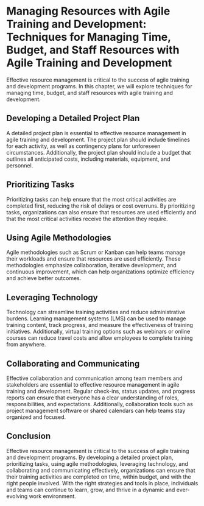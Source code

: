 Managing Resources with Agile Training and Development: Techniques for Managing Time, Budget, and Staff Resources with Agile Training and Development
=====================================================================================================================================================

Effective resource management is critical to the success of agile training and development programs. In this chapter, we will explore techniques for managing time, budget, and staff resources with agile training and development.

Developing a Detailed Project Plan
----------------------------------

A detailed project plan is essential to effective resource management in agile training and development. The project plan should include timelines for each activity, as well as contingency plans for unforeseen circumstances. Additionally, the project plan should include a budget that outlines all anticipated costs, including materials, equipment, and personnel.

Prioritizing Tasks
------------------

Prioritizing tasks can help ensure that the most critical activities are completed first, reducing the risk of delays or cost overruns. By prioritizing tasks, organizations can also ensure that resources are used efficiently and that the most critical activities receive the attention they require.

Using Agile Methodologies
-------------------------

Agile methodologies such as Scrum or Kanban can help teams manage their workloads and ensure that resources are used efficiently. These methodologies emphasize collaboration, iterative development, and continuous improvement, which can help organizations optimize efficiency and achieve better outcomes.

Leveraging Technology
---------------------

Technology can streamline training activities and reduce administrative burdens. Learning management systems (LMS) can be used to manage training content, track progress, and measure the effectiveness of training initiatives. Additionally, virtual training options such as webinars or online courses can reduce travel costs and allow employees to complete training from anywhere.

Collaborating and Communicating
-------------------------------

Effective collaboration and communication among team members and stakeholders are essential to effective resource management in agile training and development. Regular check-ins, status updates, and progress reports can ensure that everyone has a clear understanding of roles, responsibilities, and expectations. Additionally, collaboration tools such as project management software or shared calendars can help teams stay organized and focused.

Conclusion
----------

Effective resource management is critical to the success of agile training and development programs. By developing a detailed project plan, prioritizing tasks, using agile methodologies, leveraging technology, and collaborating and communicating effectively, organizations can ensure that their training activities are completed on time, within budget, and with the right people involved. With the right strategies and tools in place, individuals and teams can continue to learn, grow, and thrive in a dynamic and ever-evolving work environment.
